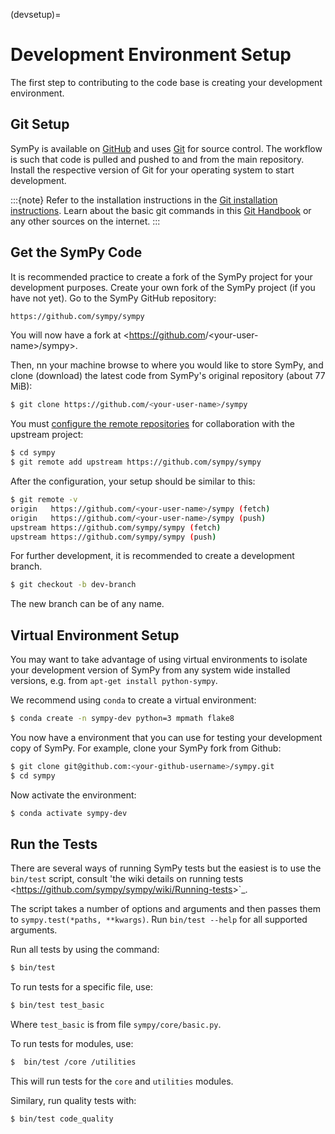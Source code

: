 (devsetup)=

# Development Environment Setup

The first step to contributing to the code base is creating your development environment.

## Git Setup

SymPy is available on [GitHub](https://github.com/sympy/sympy) and uses
[Git](https://git-scm.com) for source control. The workflow is such that
code is pulled and pushed to and from the main repository. Install the respective version
of Git for your operating system to start development.

:::{note}
Refer to the installation instructions in
the [Git installation instructions](https://git-scm.com/book/en/v2/Getting-Started-Installing-Git).
Learn about the basic git commands in this [Git Handbook](https://guides.github.com/introduction/git-handbook/)
or any other sources on the internet.
:::

## Get the SymPy Code

It is recommended practice to create a fork of the SymPy project for your development purposes. Create your own fork of the SymPy project (if you have not yet). Go to the SymPy GitHub repository:

```bash
https://github.com/sympy/sympy
```

You will now have a fork at \<<https://github.com>/\<your-user-name>/sympy>.

Then, nn your machine browse to where you would like to store SymPy, and clone (download) the latest code from SymPy's original repository (about 77 MiB):

```bash
$ git clone https://github.com/<your-user-name>/sympy
```

You must [configure the remote repositories](https://git-scm.com/book/en/v2/Git-Basics-Working-with-Remotes) for collaboration with the upstream project:

```bash
$ cd sympy
$ git remote add upstream https://github.com/sympy/sympy
```

After the configuration, your setup should be similar to this:

```bash
$ git remote -v
origin   https://github.com/<your-user-name>/sympy (fetch)
origin   https://github.com/<your-user-name>/sympy (push)
upstream https://github.com/sympy/sympy (fetch)
upstream https://github.com/sympy/sympy (push)
```

For further development, it is recommended
to create a development branch.

```bash
$ git checkout -b dev-branch
```

The new branch can be of any name.

## Virtual Environment Setup

You may want to take advantage of using virtual environments to isolate your development version of SymPy from any system wide installed versions, e.g. from `apt-get install python-sympy`.

We recommend using `conda` to create a virtual environment:

```bash
$ conda create -n sympy-dev python=3 mpmath flake8
```

You now have a environment that you can use for testing your development copy of SymPy. For example, clone your SymPy fork from Github:

```bash
$ git clone git@github.com:<your-github-username>/sympy.git
$ cd sympy
```

Now activate the environment:

```bash
$ conda activate sympy-dev
```

## Run the Tests

There are several ways of running SymPy tests but the easiest is to use the `bin/test` script, consult 'the wiki details on running tests \<<https://github.com/sympy/sympy/wiki/Running-tests>>\`\_.

The script takes a number of options and arguments and then passes them to `sympy.test(*paths, **kwargs)`. Run `bin/test --help` for all supported arguments.

Run all tests by using the command:

```bash
$ bin/test
```

To run tests for a specific file, use:

```bash
$ bin/test test_basic
```

Where `test_basic` is from file `sympy/core/basic.py`.

To run tests for modules, use:

```bash
$  bin/test /core /utilities
```

This will run tests for the `core` and `utilities` modules.

Similary, run quality tests with:

```bash
$ bin/test code_quality
```
